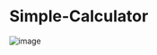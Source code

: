 # Simple-Calculator

![image](https://user-images.githubusercontent.com/95046456/208312554-935cbd4e-e414-4b16-ac67-cefbb9205eaf.png)
